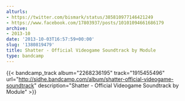 ```yaml
---
alturls:
- https://twitter.com/bismark/status/385810977146421249
- https://www.facebook.com/17803937/posts/10101094661686179
archive:
- 2013-10
date: '2013-10-03T16:57:59+00:00'
slug: '1380819479'
title: Shatter - Official Videogame Soundtrack by Module
type: bandcamp
---
```


{{< bandcamp_track album="2268236195" track="1915455496" url="http://sidhe.bandcamp.com/album/shatter-official-videogame-soundtrack" description="Shatter - Official Videogame Soundtrack by Module" >}}


